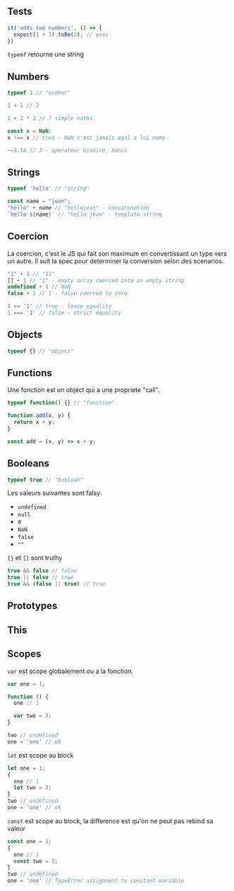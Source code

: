 ## Tests

```js
it('adds two numbers', () => {
  expect(1 + 1).toBe(2); // pass
})
```

`typeof` retourne une string

## Numbers 

```js
typeof 1 // "number"
```

```js
1 + 1 // 2

1 + 2 * 3 // 7 simple maths
```

```js
const x = NaN;
x !== x // true - NaN n'est jamais egal a lui meme
```

```js
~~3.14 // 3 - operateur binaire, bonus
```

## Strings

```js
typeof 'hello' // "string"
```

```js
const name = "jean";
"hello" + name // "hellojean" - concatenation
`hello ${name}` // "hello jean" - template string
```

## Coercion

La coercion, c'est le JS qui fait son maximum en convertissant un type vers un autre. Il suit la spec pour determiner la conversion selon des scenarios.

```js
"1" + 1 // "11"
[] + 1 // "1" - empty array coerced into an empty string
undefined + 1 // NaN
false + 1 // 1 - false coerced to zero
```

```js
1 == '1' // true - loose equality
1 === '1' // false - strict equality
```

## Objects

```js
typeof {} // "object"
```

## Functions

Une fonction est un object qui a une propriete "call".

```js
typeof function() {} // "function"
```

```js
function add(x, y) {
  return x + y;
}

const add = (x, y) => x + y;
```

## Booleans

```js
typeof true // "boolean"
```

Les valeurs suivantes sont falsy:
+ `undefined`
+ `null`
+ `0`
+ `NaN`
+ `false`
+ `""`

`{}` et `[]` sont truthy

```js
true && false // false
true || false // true
true && (false || true) // true
```

## Prototypes

## This

## Scopes

`var` est scope globalement ou a la fonction.
```js
var one = 1;

function () {
  one // 1

  var two = 2;
}

two // undefined
one = 'one' // ok

```

`let` est scope au block
```js
let one = 1;
{
  one // 1
  let two = 2;
}
two // undefined
one = 'one' // ok
```

`const` est scope au block, la difference est qu'on ne peut pas rebind sa valeur
```js
const one = 1;
{
  one // 1
  const two = 2;
}
two // undefined
one = 'one' // TypeError assignment to constant variable
```
